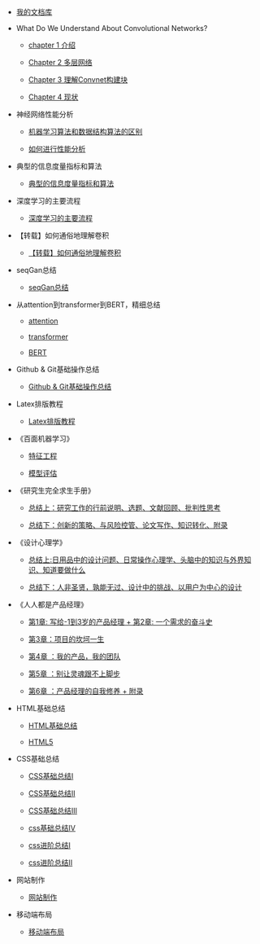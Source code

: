 - [我的文档库](README.md)

- What Do We Understand About Convolutional Networks?

  - [chapter 1 介绍](What_do_we_know_about_CN/page1.md)

  - [Chapter 2 多层网络](What_do_we_know_about_CN/page2.md)

  - [Chapter 3 理解Convnet构建块](What_do_we_know_about_CN/page3.md)

  - [Chapter 4 现状](What_do_we_know_about_CN/page4.md)

- 神经网络性能分析

  - [机器学习算法和数据结构算法的区别](deep_learning/page5.md)

  - [如何进行性能分析](deep_learning/page6.md)

- 典型的信息度量指标和算法

  - [典型的信息度量指标和算法](page7.md)

- 深度学习的主要流程

  - [深度学习的主要流程](deep_learning/page11.md)

- 【转载】如何通俗地理解卷积

  - [【转载】如何通俗地理解卷积](deep_learning/page12.md)

- seqGan总结

  - [seqGan总结](pageseqgan.md)

- 从attention到transformer到BERT，精细总结

  - [attention](bert/attention.md)

  - [transformer](bert/transformer.md)

  - [BERT](bert/BERT.md)

- Github & Git基础操作总结

  - [Github & Git基础操作总结](page14.md)

- Latex排版教程

  - [Latex排版教程](latex.md)

- 《百面机器学习》

  - [特征工程](machine_learning/a.md)

  - [模型评估](machine_learning/b.md)

- 《研究生完全求生手册》

  - [总结上：研究工作的行前说明、选题、文献回顾、批判性思考](Complete_Survival_Handbook/page8.md)

  - [总结下：创新的策略、与风险控管、论文写作、知识转化、附录](Complete_Survival_Handbook/page9.md)

- 《设计心理学》

  - [总结上:日用品中的设计问题、日常操作心理学、头脑中的知识与外界知识、知道要做什么](Design_Psychology/page10.md)

  - [总结下：人非圣贤，孰能无过、设计中的挑战、以用户为中心的设计](Design_Psychology/page13.md)

- 《人人都是产品经理》

  - [第1章: 写给-1到3岁的产品经理 + 第2章: 一个需求的奋斗史](renren/pagerr.md)

  - [第3章：项目的坎坷一生](renren/pagerr2.md)

  - [第4章 ：我的产品，我的团队](renren/pagerr3.md)

  - [第5章 ：别让灵魂跟不上脚步](renren/pagerr4.md)

  - [第6章 ：产品经理的自我修养 + 附录](renren/pagerr5.md)

- HTML基础总结

  - [HTML基础总结](html/html.md)

  - [HTML5](html/html2.md)

- CSS基础总结

  - [CSS基础总结Ⅰ](css/css1.md)

  - [CSS基础总结Ⅱ](css/css2.md)

  - [CSS基础总结Ⅲ](css/css3.md)

  - [css基础总结Ⅳ](css/css4.md)

  - [css进阶总结Ⅰ](css/css5.md)

  - [css进阶总结Ⅱ](css/css6.md)

- 网站制作

  - [网站制作](web.md)

- 移动端布局

  - [移动端布局](mobile.md)
